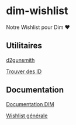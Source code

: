# dim-wishlist

Notre Wishlist pour Dim ♥

## Utilitaires

[d2gunsmith](https://d2gunsmith.com/)

[Trouver des ID](https://data.destinysets.com/)

## Documentation

[Documentation DIM](https://github.com/DestinyItemManager/DIM/blob/master/docs/COMMUNITY_CURATIONS.md) 

[Wishlist générale](https://github.com/48klocs/dim-wish-list-sources/) 
